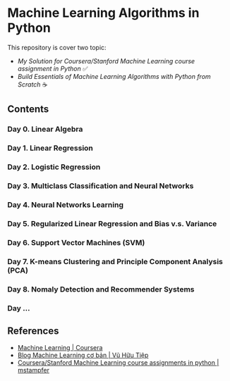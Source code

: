 # Machine Learning Algorithms in Python

This repository is cover two topic:
+ *My Solution for Coursera/Stanford Machine Learning course assignment in Python* :white_check_mark:
+ *Build Essentials of Machine Learning Algorithms with Python from Scratch* :coffee:

## Contents
### Day 0. Linear Algebra 
### Day 1. Linear Regression
### Day 2. Logistic Regression
### Day 3. Multiclass Classification and Neural Networks
### Day 4. Neural Networks Learning
### Day 5. Regularized Linear Regression and Bias v.s. Variance
### Day 6. Support Vector Machines (SVM)
### Day 7. K-means Clustering and Principle Component Analysis (PCA)
### Day 8. Nomaly Detection and Recommender Systems
### Day ...

## References
+ [Machine Learning | Coursera](https://www.coursera.org/learn/machine-learning)
+ [Blog Machine Learning cơ bản | Vũ Hữu Tiệp](https://machinelearningcoban.com)
+ [Coursera/Stanford Machine Learning course assignments in python | mstampfer](https://github.com/mstampfer/Coursera-Stanford-ML-Python) 
